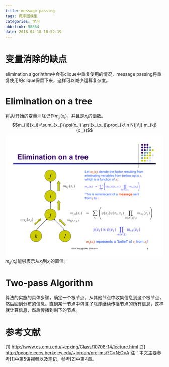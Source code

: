 ```yaml
---
title: message-passing
tags: 概率图模型
categories: 学习
abbrlink: 58864
date: 2018-04-18 10:52:19
---
```

# 变量消除的缺点
elimination algorihthm中会有clique中重复使用的情况，message passing将重复使用的clique保留下来，这样可以减少运算复杂度。

# Elimination on a tree
将从i开始的变量消除记作$m_{ji}(x_i)$，并且是$x_i$的函数。
$$m_{ji}(x_i)=\sum_{x_j}(\psi(x_j) \psi(x_i,x_j)\prod_{k\in N(j)\j} m_{kj}(x_j))$$
![](https://raw.githubusercontent.com/hjyai94/Blog/master/source/uploads/elimination%20on%20a%20tree.png)
$m_{ji}(x_i)$能够表示从$x_j$到$x_i$的置信。

# Two-pass Algorithm
算法的实施的具体步骤，确定一个根节点，从其他节点中收集信息到这个根节点，然后回到分布的信息。直到某一节点中包含了除却继续传播节点的所有信息，这样就计算信息，然后传播到剩下的节点。


# 参考文献
[1] http://www.cs.cmu.edu/~epxing/Class/10708-14/lecture.html
[2] http://people.eecs.berkeley.edu/~jordan/prelims/?C=N;O=A
注：本文主要参考[1]中第5讲视频以及笔记，参考[2]中第4章。
